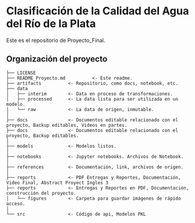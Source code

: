 Clasificación de la Calidad del Agua del Río de la Plata
==============================

Este es el repositorio de Proyecto_Final.


Organización del proyecto
------------

    ├── LICENSE
    ├── README_Proyecto.md          <- Este readme.
    ├── artifacts          <- Repositorio, como docs, notebook, etc.
    ├── data
    │   ├── interim        <- Data en proceso de transformaciones.
    │   ├── processed      <- La data lista para ser utilizada en un modelo.
    │   └── raw            <- La data de origen, inmutable.
    │
    ├── docs               <- Documentos editable relacionado con el proyecto, Backup editables, Videos en partes.
    ├── docs               <- Documentos editable relacionado con el proyecto, Backup editables.
    │
    ├── models             <- Modelos listos.
    │
    ├── notebooks          <- Jupyter notebooks. Archivos de Notebook.
    │
    ├── references         <- Documentación, link, archivos de origen.
    │
    ├── reports            <- PDF Entregas y Reportes, Documentación, Video Final, Abstract Proyect Ingles 3
    ├── reports            <- Entregas y Reportes en PDF, Documentación, construcción del proyecto.
    │   └── figures        <- Carpeta para guardar imágenes de rápido acceso.
    │
    └── src                <- Código de api, Modelos PKL

